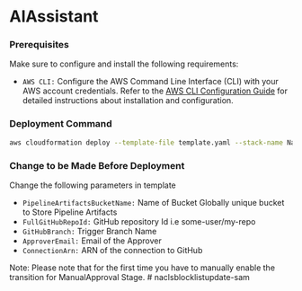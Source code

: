 # AIAssistant

### Prerequisites
Make sure to configure and install the following requirements:
- `AWS CLI:` Configure the AWS Command Line Interface (CLI) with your AWS account credentials. Refer to the [AWS CLI Configuration Guide](https://docs.aws.amazon.com/cli/latest/userguide/getting-started-install.html) for detailed instructions about installation and configuration.
### Deployment Command 
```bash
aws cloudformation deploy --template-file template.yaml --stack-name NaclBlocklistUpdateStack --capabilities CAPABILITY_NAMED_IAM
```

### Change to be Made Before Deployment
Change the following parameters in template 
-  `PipelineArtifactsBucketName:` Name of Bucket Globally unique bucket to Store Pipeline Artifacts
-  `FullGitHubRepoId:` GitHub repository Id i.e some-user/my-repo
-  `GitHubBranch:` Trigger Branch Name
-  `ApproverEmail:` Email of the Approver
-  `ConnectionArn:` ARN of the connection to GitHub

Note: Please note that for the first time you have to manually enable the transition for ManualApproval Stage. 
#   n a c l s b l o c k l i s t u p d a t e - s a m  
 